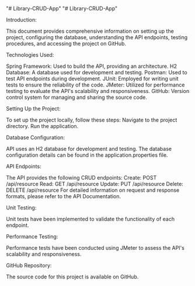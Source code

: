 "# Library-CRUD-App" 
"# Library-CRUD-App" 

Introduction:

This document provides comprehensive information on setting up the project, configuring the database, understanding the API endpoints, testing procedures, and accessing the project on GitHub.

Technologies Used:

Spring Framework: Used to build the API, providing an architecture.
H2 Database: A database used for development and testing.
Postman: Used to test API endpoints during development.
JUnit: Employed for writing unit tests to ensure the reliability of the code.
JMeter: Utilized for performance testing to evaluate the API's scalability and responsiveness.
GitHub: Version control system for managing and sharing the source code.

Setting Up the Project:

To set up the project locally, follow these steps:
Navigate to the project directory.
Run the application.

Database Configuration:

API uses an H2 database for development and testing. The database configuration details can be found in the application.properties file.

API Endpoints:

The API provides the following CRUD endpoints:
Create: POST /api/resource
Read: GET /api/resource
Update: PUT /api/resource
Delete: DELETE /api/resource
For detailed information on request and response formats, please refer to the API Documentation.

Unit Testing:

Unit tests have been implemented to validate the functionality of each endpoint. 

Performance Testing:

Performance tests have been conducted using JMeter to assess the API's scalability and responsiveness.

GitHub Repository:

The source code for this project is available on GitHub.



